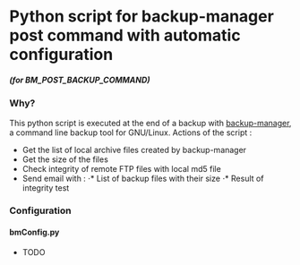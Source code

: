 # Python script for backup-manager post command with automatic configuration
##### (for BM_POST_BACKUP_COMMAND) 

### Why?

This python script is executed at the end of a backup with [backup-manager](https://github.com/sukria/Backup-Manager), a command line backup tool for GNU/Linux.
Actions of the script :
* Get the list of local archive files created by backup-manager
* Get the size of the files
* Check integrity of remote FTP files with local md5 file
* Send email with : 
  ⋅* List of backup files with their size
  ⋅* Result of integrity test

### Configuration

#### bmConfig.py

* TODO
